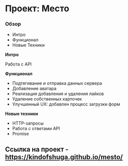 # Проект: Место

### Обзор
* Интро
* Функционал
* Новые Техники

**Интро**

Работа с API

**Функционал**
* Подтягивание и отправка данных сервера
* Добавление аватара
* Реализация добавления и удаления лайков
* Удаление собственных карточек
* Улучшенный UX: добавлен процесс загрузки форм

**Новые техники**

* HTTP-запросы
* Работа с ответами API
* Promise

## Ссылка на проект - https://kindofshuga.github.io/mesto/